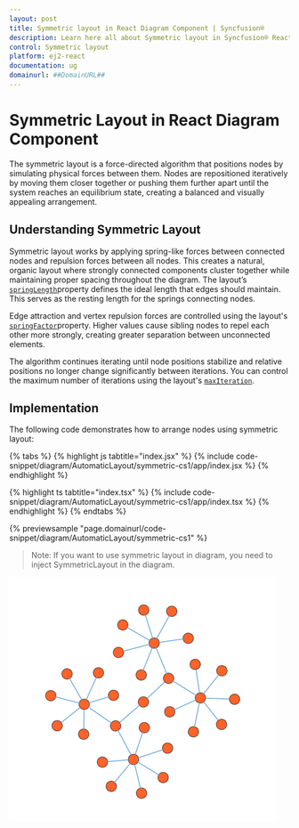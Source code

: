 ```yaml
---
layout: post
title: Symmetric layout in React Diagram Component | Syncfusion®
description: Learn here all about Symmetric layout in Syncfusion® React Diagram Component of Syncfusion Essential® JS 2 and more.
control: Symmetric layout 
platform: ej2-react
documentation: ug
domainurl: ##DomainURL##
---
```


# Symmetric Layout in React Diagram Component

The symmetric layout is a force-directed algorithm that positions nodes by simulating physical forces between them. Nodes are repositioned iteratively by moving them closer together or pushing them further apart until the system reaches an equilibrium state, creating a balanced and visually appealing arrangement.

## Understanding Symmetric Layout

Symmetric layout works by applying spring-like forces between connected nodes and repulsion forces between all nodes. This creates a natural, organic layout where strongly connected components cluster together while maintaining proper spacing throughout the diagram.
The layout’s [`springLength`](https://ej2.syncfusion.com/react/documentation/api/diagram/layout/#springlength)property defines the ideal length that edges should maintain. This serves as the resting length for the springs connecting nodes. 

Edge attraction and vertex repulsion forces are controlled using the layout's [`springFactor`](https://ej2.syncfusion.com/react/documentation/api/diagram/layout/#springfactor)property. Higher values cause sibling nodes to repel each other more strongly, creating greater separation between unconnected elements.

The algorithm continues iterating until node positions stabilize and relative positions no longer change significantly between iterations. You can control the maximum number of iterations using the layout's [`maxIteration`](https://ej2.syncfusion.com/react/documentation/api/diagram/layout/#maxiteration).
## Implementation

The following code demonstrates how to arrange nodes using symmetric layout:

{% tabs %}
{% highlight js tabtitle="index.jsx" %}
{% include code-snippet/diagram/AutomaticLayout/symmetric-cs1/app/index.jsx %}
{% endhighlight %}

{% highlight ts tabtitle="index.tsx" %}
{% include code-snippet/diagram/AutomaticLayout/symmetric-cs1/app/index.tsx %}
{% endhighlight %}
{% endtabs %}

 {% previewsample "page.domainurl/code-snippet/diagram/AutomaticLayout/symmetric-cs1" %}
 

>Note: If you want to use symmetric layout in diagram, you need to inject SymmetricLayout in the diagram.

![Symmetric layout](images/symmetric.png)